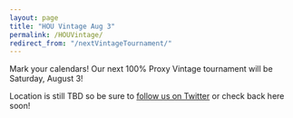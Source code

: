 ```yaml
---
layout: page
title: "HOU Vintage Aug 3"
permalink: /HOUVintage/
redirect_from: "/nextVintageTournament/"
---
```


Mark your calendars! Our next 100% Proxy Vintage tournament will be Saturday, August 3!

Location is still TBD so be sure to [follow us on Twitter](https://twitter.com/TexasLhurgoyfs) or check back here soon!
